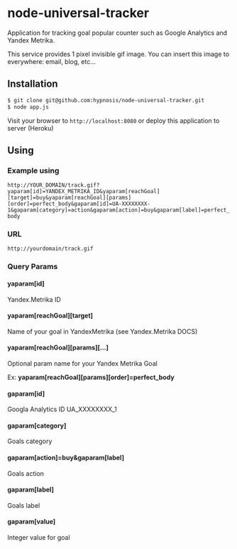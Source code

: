 # node-universal-tracker

Application for tracking goal popular counter such as Google Analytics and Yandex Metrika.

This service provides 1 pixel invisible gif image. You can insert this image to everywhere: email, blog, etc...


## Installation

```sh
$ git clone git@github.com:hypnosis/node-universal-tracker.git
$ node app.js
```

Visit your browser to `http://localhost:8080` or deploy this application to server (Heroku)


## Using


### Example using

`http://YOUR_DOMAIN/track.gif?yaparam[id]=YANDEX_METRIKA_ID&yaparam[reachGoal][target]=buy&yaparam[reachGoal][params][order]=perfect_body&gaparam[id]=UA-XXXXXXXX-1&gaparam[category]=action&gaparam[action]=buy&gaparam[label]=perfect_body`

### URL

`http://yourdomain/track.gif`

### Query Params

#### yaparam[id]

Yandex.Metrika ID

#### yaparam[reachGoal][target]

Name of your goal in YandexMetrika (see Yandex.Metrika DOCS)

#### yaparam[reachGoal][params][...]

Optional param name for your Yandex Metrika Goal

Ex: **yaparam[reachGoal][params][order]=perfect_body**


#### gaparam[id]

Googla Analytics ID
UA_XXXXXXXX_1


#### gaparam[category]

Goals category

#### gaparam[action]=buy&gaparam[label]

Goals action

#### gaparam[label]

Goals label


#### gaparam[value]

Integer value for goal

